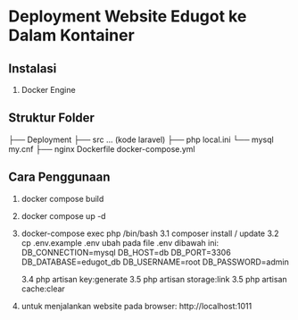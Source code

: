 # Deployment Website Edugot ke Dalam Kontainer

## Instalasi
1. Docker Engine

## Struktur Folder
 ├── Deployment
    ├── src
      ... (kode laravel)
    ├── php
      local.ini
    └── mysql
      my.cnf
    ├── nginx
Dockerfile
docker-compose.yml

## Cara Penggunaan
1. docker compose build
2. docker compose up -d
3. docker-compose exec  php /bin/bash
   3.1  composer install / update
   3.2 cp .env.example .env
        ubah pada file .env dibawah ini:
        DB_CONNECTION=mysql
        DB_HOST=db
        DB_PORT=3306
        DB_DATABASE=edugot_db
        DB_USERNAME=root
        DB_PASSWORD=admin
       
    3.4 php artisan key:generate
    3.5 php artisan storage:link
    3.5 php artisan cache:clear
4. untuk menjalankan website pada browser:
       http://localhost:1011
